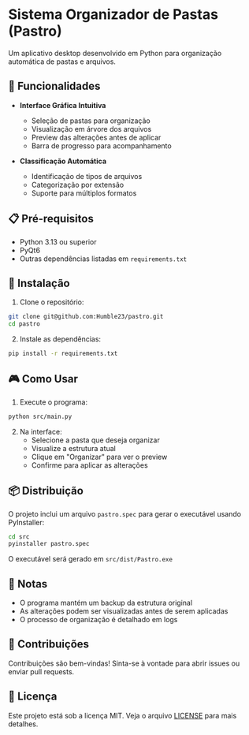 # Sistema Organizador de Pastas (Pastro)

Um aplicativo desktop desenvolvido em Python para organização automática de pastas e arquivos.

## 🚀 Funcionalidades

- **Interface Gráfica Intuitiva**
  - Seleção de pastas para organização
  - Visualização em árvore dos arquivos
  - Preview das alterações antes de aplicar
  - Barra de progresso para acompanhamento

- **Classificação Automática**
  - Identificação de tipos de arquivos
  - Categorização por extensão
  - Suporte para múltiplos formatos

## 📋 Pré-requisitos

- Python 3.13 ou superior
- PyQt6
- Outras dependências listadas em `requirements.txt`

## 🔧 Instalação

1. Clone o repositório:
```bash
git clone git@github.com:Humble23/pastro.git
cd pastro
```

2. Instale as dependências:
```bash
pip install -r requirements.txt
```

## 🎮 Como Usar

1. Execute o programa:
```bash
python src/main.py
```

2. Na interface:
   - Selecione a pasta que deseja organizar
   - Visualize a estrutura atual
   - Clique em "Organizar" para ver o preview
   - Confirme para aplicar as alterações

## 📦 Distribuição

O projeto inclui um arquivo `pastro.spec` para gerar o executável usando PyInstaller:

```bash
cd src
pyinstaller pastro.spec
```

O executável será gerado em `src/dist/Pastro.exe`

## 📝 Notas

- O programa mantém um backup da estrutura original
- As alterações podem ser visualizadas antes de serem aplicadas
- O processo de organização é detalhado em logs

## 🤝 Contribuições

Contribuições são bem-vindas! Sinta-se à vontade para abrir issues ou enviar pull requests.

## 📄 Licença

Este projeto está sob a licença MIT. Veja o arquivo [LICENSE](LICENSE) para mais detalhes. 